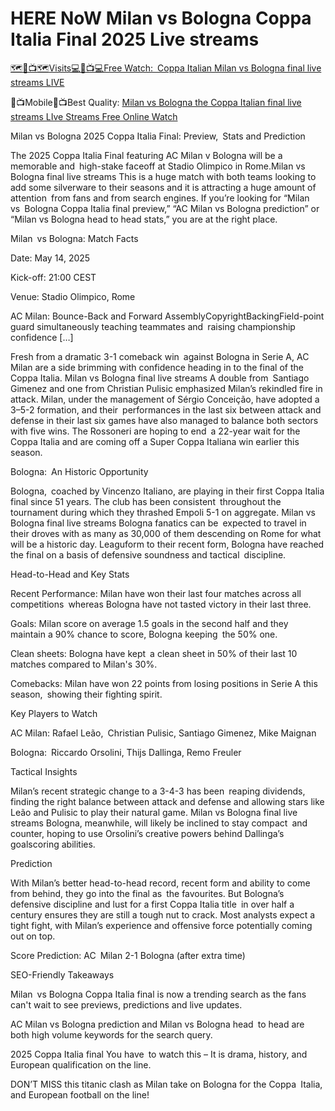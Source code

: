 # HERE NoW Milan vs Bologna Coppa Italia Final 2025 Live streams

[🗺🔴📺🗺Visits💻🔴📺💻Free Watch: Coppa Italian Milan vs Bologna final live streams LIVE](https://rb.gy/h8m0i0)

🔴📺Mobile🔴📺Best Quality: [Milan vs Bologna the Coppa Italian final live streams LIve Streams Free Online Watch](https://rb.gy/h8m0i0)


Milan vs Bologna 2025 Coppa Italia Final: Preview, Stats and Prediction

The 2025 Coppa Italia Final featuring AC Milan v Bologna will be a memorable and high-stake faceoff at Stadio Olimpico in Rome.Milan vs Bologna final live streams  This is a huge match with both teams looking to add some silverware to their seasons and it is attracting a huge amount of attention from fans and from search engines. If you’re looking for “Milan vs Bologna Coppa Italia final preview,” “AC Milan vs Bologna prediction” or “Milan vs Bologna head to head stats,” you are at the right place.

Milan vs Bologna: Match Facts

Date: May 14, 2025

Kick-off: 21:00 CEST

Venue: Stadio Olimpico, Rome

AC Milan: Bounce-Back and Forward AssemblyCopyrightBackingField-point guard simultaneously teaching teammates and raising championship confidence […]

Fresh from a dramatic 3-1 comeback win against Bologna in Serie A, AC Milan are a side brimming with confidence heading in to the final of the Coppa Italia. Milan vs Bologna final live streams A double from Santiago Gimenez and one from Christian Pulisic emphasized Milan’s rekindled fire in attack. Milan, under the management of Sérgio Conceição, have adopted a 3–5-2 formation, and their performances in the last six between attack and defense in their last six games have also managed to balance both sectors with five wins. The Rossoneri are hoping to end a 22-year wait for the Coppa Italia and are coming off a Super Coppa Italiana win earlier this season.

Bologna: An Historic Opportunity

Bologna, coached by Vincenzo Italiano, are playing in their first Coppa Italia final since 51 years. The club has been consistent throughout the tournament during which they thrashed Empoli 5-1 on aggregate. Milan vs Bologna final live streams Bologna fanatics can be expected to travel in their droves with as many as 30,000 of them descending on Rome for what will be a historic day. Leaguform to their recent form, Bologna have reached the final on a basis of defensive soundness and tactical discipline.

Head-to-Head and Key Stats

Recent Performance: Milan have won their last four matches across all competitions whereas Bologna have not tasted victory in their last three.

Goals: Milan score on average 1.5 goals in the second half and they maintain a 90% chance to score, Bologna keeping the 50% one.

Clean sheets: Bologna have kept a clean sheet in 50% of their last 10 matches compared to Milan's 30%.

Comebacks: Milan have won 22 points from losing positions in Serie A this season, showing their fighting spirit.

Key Players to Watch

AC Milan: Rafael Leão, Christian Pulisic, Santiago Gimenez, Mike Maignan

Bologna: Riccardo Orsolini, Thijs Dallinga, Remo Freuler

Tactical Insights

Milan’s recent strategic change to a 3-4-3 has been reaping dividends, finding the right balance between attack and defense and allowing stars like Leão and Pulisic to play their natural game. Milan vs Bologna final live streams Bologna, meanwhile, will likely be inclined to stay compact and counter, hoping to use Orsolini’s creative powers behind Dallinga’s goalscoring abilities.

Prediction

With Milan’s better head-to-head record, recent form and ability to come from behind, they go into the final as the favourites. But Bologna’s defensive discipline and lust for a first Coppa Italia title in over half a century ensures they are still a tough nut to crack. Most analysts expect a tight fight, with Milan’s experience and offensive force potentially coming out on top.

Score Prediction: AC Milan 2-1 Bologna (after extra time)

SEO-Friendly Takeaways

Milan vs Bologna Coppa Italia final is now a trending search as the fans can't wait to see previews, predictions and live updates.

AC Milan vs Bologna prediction and Milan vs Bologna head to head are both high volume keywords for the search query.

2025 Coppa Italia final You have to watch this – It is drama, history, and European qualification on the line.

DON’T MISS this titanic clash as Milan take on Bologna for the Coppa Italia, and European football on the line!
